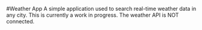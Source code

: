 #Weather App
A simple application used to search real-time weather data in any city. This is currently a work in progress. The weather API is NOT connected.
